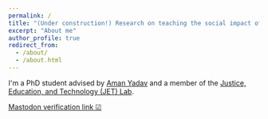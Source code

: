 ```yaml
---
permalink: /
title: "(Under construction!) Research on teaching the social impact of computing in K-12"
excerpt: "About me"
author_profile: true
redirect_from: 
  - /about/
  - /about.html
---
```


I'm a PhD student advised by [Aman Yadav](https://www.amanyadav.org/) and a member of the [Justice, Education, and Technology (JET) Lab](https://msujet.org/).

<a rel="me" href="https://hci.social/@annedrewhu">Mastodon verification link ☑</a>